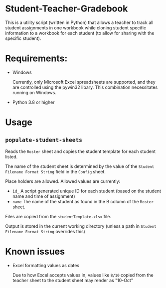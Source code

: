 # Student-Teacher-Gradebook

This is a utility script (written in Python) that allows a teacher to track all student assignments in one workbook while cloning student specific information to a workbook for each student (to allow for sharing with the specific student).

# Requirements:

* Windows
  
  Currently, only Microsoft Excel spreadsheets are supported, and they are controlled using the pywin32 libary. This combination necessitates running on Windows.

* Python 3.8 or higher


# Usage

## `populate-student-sheets`

Reads the `Roster` sheet and copies the student template for each student listed.

The name of the student sheet is determined by the value of the `Student Filename Format String` field in the `Config` sheet.

Place holders are allowed. Allowed values are currently:
* `id_` A script generated unique ID for each student (based on the student name and time of assignment)
* `name` The name of the student as found in the B column of the `Roster` sheet.

Files are copied from the `studentTemplate.xlsx` file.

Output is stored in the current working directory (unless a path in `Student Filename Format String` overrides this)



# Known issues

* Excel formatting values as dates

  Due to how Excel accepts values in, values like `8/10` copied from the teacher sheet to the student sheet may render as "10-Oct"
